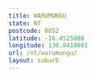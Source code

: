 ```yaml
---
title: WARUMUNGU
state: NT
postcode: 0852
latitude: -16.4525888
longitude: 130.8418661
url: /nt/warumungu/
layout: suburb
---
```


